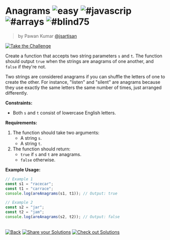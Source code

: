 <!--info-header-start--><h1>Anagrams <img src="https://img.shields.io/badge/-easy-7aad0c" alt="easy"/> <img src="https://img.shields.io/badge/-%23javascrip-999" alt="#javascrip"/> <img src="https://img.shields.io/badge/-%23arrays-999" alt="#arrays"/> <img src="https://img.shields.io/badge/-%23blind75-999" alt="#blind75"/></h1><blockquote><p>by Pawan Kumar <a href="https://github.com/jsartisan" target="_blank">@jsartisan</a></p></blockquote><p><a href="https://frontend-challenges.com/challenges/183-anagrams" target="_blank"><img src="https://img.shields.io/badge/-Take%20the%20Challenge-0d99ff?logo=javascript&logoColor=white" alt="Take the Challenge"/></a> </p><!--info-header-end-->

Create a function that accepts two string parameters `s` and `t`. The function should output `true` when the strings are anagrams of one another, and `false` if they're not.

Two strings are considered anagrams if you can shuffle the letters of one to create the other. For instance, "listen" and "silent" are anagrams because they use exactly the same letters the same number of times, just arranged differently.

**Constraints:**
- Both `s` and `t` consist of lowercase English letters.

**Requirements:**
1. The function should take two arguments:
   - A string `s`.
   - A string `t`.
2. The function should return:
   - `true` if `s` and `t` are anagrams.
   - `false` otherwise.

**Example Usage:**

```js
// Example 1
const s1 = "racecar";
const t1 = "carrace";
console.log(areAnagrams(s1, t1)); // Output: true

// Example 2
const s2 = "jar";
const t2 = "jam";
console.log(areAnagrams(s2, t2)); // Output: false
```


<!--info-footer-start--><br><a href="../../README.md" target="_blank"><img src="https://img.shields.io/badge/-Back-grey" alt="Back"/></a> <a href="https://github.com/jsartisan/frontend-challenges/issues/new?template=answer.md&labels=answer,183,undefined&title=183%20-%20Anagrams%20-%20undefined&body=" target="_blank"><img src="https://img.shields.io/badge/-Share%20your%20Solutions-teal" alt="Share your Solutions"/></a> <a href="https://github.com/jsartisan/frontend-challenges/issues?q=label%3A183+label%3Aanswer+sort%3Areactions-%2B1-desc" target="_blank"><img src="https://img.shields.io/badge/-Check%20out%20Solutions-de5a77?logo=awesome-lists&logoColor=white" alt="Check out Solutions"/></a> <!--info-footer-end-->